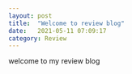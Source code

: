 ```yaml
---
layout: post
title:  "Welcome to review blog"
date:   2021-05-11 07:09:17
category: Review
---
```

welcome to my review blog